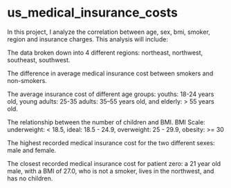 # us_medical_insurance_costs
In this project, I analyze the correlation between age, sex, bmi, smoker, region and insurance charges. This analysis will include:

The data broken down into 4 different regions: northeast, northwest, southeast, southwest.

The difference in average medical insurance cost between smokers and non-smokers.

The average insurance cost of different age groups: youths: 18-24 years old, young adults: 25-35 adults: 35–55 years old, and elderly: > 55 years old.

The relationship between the number of children and BMI. BMI Scale: underweight: < 18.5, ideal: 18.5 - 24.9, overweight: 25 - 29.9, obesity: >= 30

The highest recorded medical insurance cost for the two different sexes: male and female.

The closest recorded medical insurance cost for patient zero: a 21 year old male, with a BMI of 27.0, who is not a smoker, lives in the northwest, and has no children.
